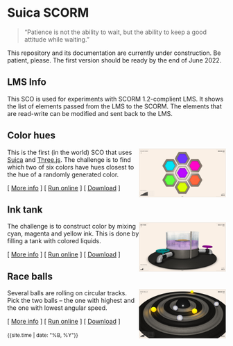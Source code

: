 # Suica SCORM

> “Patience is not the ability to wait, but the ability to keep a good attitude while waiting.”


This repository and its documentation are currently under construction. Be patient, please. The first version should be ready by the end of June 2022.

## LMS Info

This SCO is used for experiments with SCORM 1.2-complient LMS. It shows the list of elements passed from the LMS to the SCORM. The elements that are read-write can be modified and sent back to the LMS.


## Color hues

<img src="src/color-hues/docs/snapshot.jpg" width="200" style="float:right;"> This is the first (in the world) SCO that uses [Suica](https://boytchev.github.io/suica/) and [Three.js](https://threejs.org/). The challenge is to find which two of six colors have hues closest to the hue of a randomly generated color.

[ [More info](src/color-hues/index.html) ] [ [Run online](src/color-hues/color-hues.html) ] [ [Download](bin/color-hues.zip) ]


## Ink tank

<img src="src/ink-tank/docs/snapshot.jpg" width="200" style="float:right;"> The challenge is to construct color by mixing cyan, magenta and yellow ink. This is done by filling a tank with colored liquids.

[ [More info](src/ink-tank/index.html) ] [ [Run online](src/ink-tank/ink-tank.html) ] [ [Download](bin/ink-tank.zip) ]


## Race balls

<img src="src/race-balls/docs/snapshot.jpg" width="200" style="float:right;"> Several balls are rolling on circular tracks. Pick the two balls &ndash; the one with highest and the one with lowest angular speed.

[ [More info](src/race-balls/index.html) ] [ [Run online](src/race-balls/race-balls.html) ] [ [Download](bin/race-balls.zip) ]


<small>{{site.time | date: "%B, %Y"}}</small>